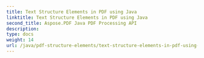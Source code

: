 ```yaml
---
title: Text Structure Elements in PDF using Java
linktitle: Text Structure Elements in PDF using Java
second_title: Aspose.PDF Java PDF Processing API
description: 
type: docs
weight: 14
url: /java/pdf-structure-elements/text-structure-elements-in-pdf-using-java/
---
```

